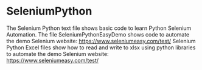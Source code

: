 # SeleniumPython
The Selenium Python text file shows basic code to learn Python Selenium Automation. The file SeleniumPythonEasyDemo shows code to automate the demo Selenium website: https://www.seleniumeasy.com/test/
Selenium Python Excel files show how to read and write to xlsx using python libraries to automate the demo Selenium website: https://www.seleniumeasy.com/test/
